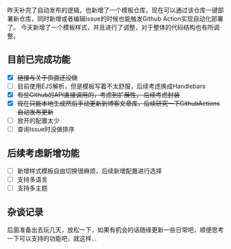 昨天补完了自动发布的逻辑，也新增了一个模板仓库，现在可以通过该仓库一键部署新仓库，同时新增或者编辑Issue的时候也能触发Github Action实现自动化部署了。
今天新增了一个模板样式，并且进行了调整，对于整体的代码结构也有所调整。

## 目前已完成功能
- [x] ~~链接与关于页面还没做~~
- [ ] 目前使用EJS解析，但是模板写着不太舒服，后续考虑换成Handlebars
- [x] ~~有些Github的API直接调用的，考虑到扩展性，  后续考虑封装~~
- [x] ~~现在只能本地生成然后手动更新到博客文章库，后续研究一下GithubActions自动发布更新~~
- [ ] 放开的配置太少
- [ ] 查询Issue时没做排序

## 后续考虑新增功能
- [ ] 新增样式模板自由切换很麻烦，后续新增配置进行选择
- [ ] 支持多语言
- [ ] 支持多主题

## 杂谈记录
后面准备出去玩几天，放松一下，如果有机会的话随缘更新一些日常吧，顺便思考一下可以支持的功能吧，就这样...